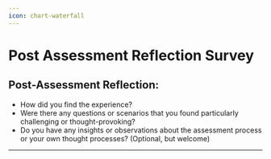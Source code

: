 ```yaml
---
icon: chart-waterfall
---
```


# Post Assessment Reflection Survey

## Post-Assessment Reflection:

* How did you find the experience?
* Were there any questions or scenarios that you found particularly challenging or thought-provoking?
* Do you have any insights or observations about the assessment process or your own thought processes? (Optional, but welcome)

***
